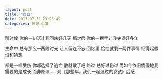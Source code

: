 ```yaml
---
layout: post 
title: "自白"
date: 2013-07-31 23:25:49
categories: 日记 心情
---
```


那时候
你的一句话让我回味好几天
那之后
你的一摆手让我失望好多年

生命中
总有那么一两段时光
让人留连不忘
回忆里
恰恰就剩一两件事情
经得起假设和猜想

都是一样受伤
你却选择了逃亡
散就散了吧
路过
总好过伤过
而如今依旧傻傻地我
需要的是成长
而非原谅.....
观《那些年，我们一起追过的女孩》后感